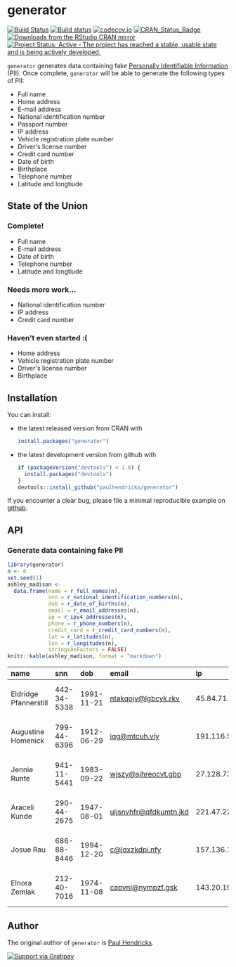 <!-- README.md is generated from README.Rmd. Please edit that file -->
generator
=========

[![Build Status](https://travis-ci.org/paulhendricks/generator.png?branch=master)](https://travis-ci.org/paulhendricks/generator) [![Build status](https://ci.appveyor.com/api/projects/status/c5vv1efvrsynt4js/branch/master?svg=true)](https://ci.appveyor.com/project/paulhendricks/generator/branch/master) [![codecov.io](http://codecov.io/github/paulhendricks/generator/coverage.svg?branch=master)](http://codecov.io/github/paulhendricks/generator?branch=master) [![CRAN\_Status\_Badge](http://www.r-pkg.org/badges/version/generator)](http://cran.r-project.org/package=generator) [![Downloads from the RStudio CRAN mirror](http://cranlogs.r-pkg.org/badges/generator)](http://cran.rstudio.com/package=generator) [![Project Status: Active - The project has reached a stable, usable state and is being actively developed.](http://www.repostatus.org/badges/0.1.0/active.svg)](http://www.repostatus.org/#active)

`generator` generates data containing fake [Personally Identifiable Information](https://en.wikipedia.org/wiki/Personally_identifiable_information) (PII). Once complete, `generator` will be able to generate the following types of PII:

-   Full name
-   Home address
-   E-mail address
-   National identification number
-   Passport number
-   IP address
-   Vehicle registration plate number
-   Driver's license number
-   Credit card number
-   Date of birth
-   Birthplace
-   Telephone number
-   Latitude and longtiude

State of the Union
------------------

### Complete!

-   Full name
-   E-mail address
-   Date of birth
-   Telephone number
-   Latitude and longtiude

### Needs more work...

-   National identification number
-   IP address
-   Credit card number

### Haven't even started :(

-   Home address
-   Vehicle registration plate number
-   Driver's license number
-   Birthplace

Installation
------------

You can install:

-   the latest released version from CRAN with

    ``` r
    install.packages("generator")
    ```

-   the latest development version from github with

    ``` r
    if (packageVersion("devtools") < 1.6) {
      install.packages("devtools")
    }
    devtools::install_github("paulhendricks/generator")
    ```

If you encounter a clear bug, please file a minimal reproducible example on [github](https://github.com/paulhendricks/generator/issues).

API
---

### Generate data containing fake PII

``` r
library(generator)
n <- 6
set.seed(1)
ashley_madison <- 
  data.frame(name = r_full_names(n), 
             snn = r_national_identification_numbers(n), 
             dob = r_date_of_births(n), 
             email = r_email_addresses(n), 
             ip = r_ipv4_addresses(n), 
             phone = r_phone_numbers(n), 
             credit_card = r_credit_card_numbers(n), 
             lat = r_latitudes(n), 
             lon = r_longitudes(n), 
             stringsAsFactors = FALSE)
knitr::kable(ashley_madison, format = "markdown")
```

| name                  | snn         | dob        | email                    | ip              | phone      | credit\_card        |          lat|          lon|
|:----------------------|:------------|:-----------|:-------------------------|:----------------|:-----------|:--------------------|------------:|------------:|
| Eldridge Pfannerstill | 442-34-5338 | 1991-11-21 | <ntakqojv@lgbcyk.rkv>    | 45.84.71.225    | 6794976958 | 4125-7204-9193-5140 |   -2.7018575|     8.634988|
| Augustine Homenick    | 799-44-6396 | 1912-06-29 | <iqg@mtcuh.viy>          | 191.116.55.106  | 3275827694 | 2182-5994-2283-9486 |  -70.4148630|   -65.827918|
| Jennie Runte          | 941-11-5441 | 1983-09-22 | <wjszy@sjhreocvt.gbp>    | 27.128.73.17    | 7419351735 | 4370-4866-4735-7857 |  -45.4091701|   -79.932229|
| Araceli Kunde         | 290-44-2675 | 1947-08-01 | <uljsnvhfr@qfdkumtn.jkd> | 221.47.229.86   | 3243246285 | 6682-5074-2898-9396 |   -0.2673845|   103.514583|
| Josue Rau             | 686-88-8446 | 1994-12-20 | <c@lqxzkdpi.nfy>         | 157.136.114.185 | 9169736873 | 4510-3757-4858-5236 |  -22.8839925|    72.886505|
| Elnora Zemlak         | 212-40-7016 | 1974-11-08 | <capvnl@nympzf.gsk>      | 143.20.199.87   | 3295843196 | 7206-6205-2194-6432 |   78.2444466|  -120.590050|

Author
------

The original author of `generator` is [Paul Hendricks](https://github.com/paulhendricks).

[![Support via Gratipay](https://cdn.rawgit.com/gratipay/gratipay-badge/2.3.0/dist/gratipay.png)](https://gratipay.com/paulhendricks/)
